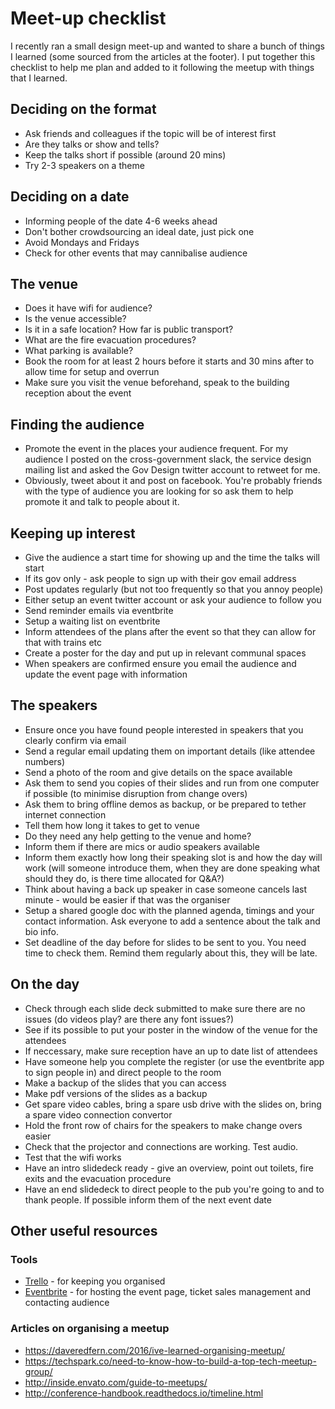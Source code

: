 # Meet-up checklist

I recently ran a small design meet-up and wanted to share a bunch of things I learned (some sourced from the articles at the footer). I put together this checklist to help me plan and added to it following the meetup with things that I learned.

## Deciding on the format
- Ask friends and colleagues if the topic will be of interest first
- Are they talks or show and tells?
- Keep the talks short if possible (around 20 mins)
- Try 2-3 speakers on a theme

## Deciding on a date
- Informing people of the date 4-6 weeks ahead
- Don't bother crowdsourcing an ideal date, just pick one
- Avoid Mondays and Fridays
- Check for other events that may cannibalise audience

## The venue
- Does it have wifi for audience?
- Is the venue accessible?
- Is it in a safe location? How far is public transport?
- What are the fire evacuation procedures?
- What parking is available?
- Book the room for at least 2 hours before it starts and 30 mins after to allow time for setup and overrun 
- Make sure you visit the venue beforehand, speak to the building reception about the event

## Finding the audience
- Promote the event in the places your audience frequent. For my audience I posted on the cross-government slack, the service design mailing list and asked the Gov Design twitter account to retweet for me. 
- Obviously, tweet about it and post on facebook. You're probably friends with the type of audience you are looking for so ask them to help promote it and talk to people about it. 

## Keeping up interest
- Give the audience a start time for showing up and the time the talks will start
- If its gov only - ask people to sign up with their gov email address
- Post updates regularly (but not too frequently so that you annoy people)
- Either setup an event twitter account or ask your audience to follow you
- Send reminder emails via eventbrite
- Setup a waiting list on eventbrite
- Inform attendees of the plans after the event so that they can allow for that with trains etc
- Create a poster for the day and put up in relevant communal spaces
- When speakers are confirmed ensure you email the audience and update the event page with information

## The speakers
- Ensure once you have found people interested in speakers that you clearly confirm via email
- Send a regular email updating them on important details (like attendee numbers)
- Send a photo of the room and give details on the space available
- Ask them to send you copies of their slides and run from one computer if possible (to minimise disruption from change overs)
- Ask them to bring offline demos as backup, or be prepared to tether internet connection
- Tell them how long it takes to get to venue
- Do they need any help getting to the venue and home?
- Inform them if there are mics or audio speakers available
- Inform them exactly how long their speaking slot is and how the day will work (will someone introduce them, when they are done speaking what should they do, is there time allocated for Q&A?)
- Think about having a back up speaker in case someone cancels last minute - would be easier if that was the organiser
- Setup a shared google doc with the planned agenda, timings and your contact information. Ask everyone to add a sentence about the talk and bio info.
- Set deadline of the day before for slides to be sent to you. You need time to check them. Remind them regularly about this, they will be late.

## On the day
- Check through each slide deck submitted to make sure there are no issues (do videos play? are there any font issues?)
- See if its possible to put your poster in the window of the venue for the attendees
- If neccessary, make sure reception have an up to date list of attendees
- Have someone help you complete the register (or use the eventbrite app to sign people in) and direct people to the room
- Make a backup of the slides that you can access
- Make pdf versions of the slides as a backup
- Get spare video cables, bring a spare usb drive with the slides on, bring a spare video connection convertor
- Hold the front row of chairs for the speakers to make change overs easier
- Check that the projector and connections are working. Test audio.
- Test that the wifi works
- Have an intro slidedeck ready - give an overview, point out toilets, fire exits and the evacuation procedure
- Have an end slidedeck to direct people to the pub you're going to and to thank people. If possible inform them of the next event date

## Other useful resources

### Tools
- [Trello](https://trello.com) - for keeping you organised
- [Eventbrite](https://eventbrite.co.uk) - for hosting the event page, ticket sales management and contacting audience

### Articles on organising a meetup
- https://daveredfern.com/2016/ive-learned-organising-meetup/
- https://techspark.co/need-to-know-how-to-build-a-top-tech-meetup-group/
- http://inside.envato.com/guide-to-meetups/
- http://conference-handbook.readthedocs.io/timeline.html

